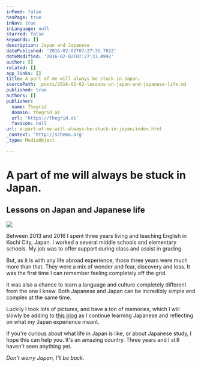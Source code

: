 ```yaml
---
inFeed: false
hasPage: true
inNav: true
inLanguage: null
starred: false
keywords: []
description: Japan and Japanese
datePublished: '2016-02-02T07:27:35.702Z'
dateModified: '2016-02-02T07:27:31.499Z'
author: []
related: []
app_links: []
title: A part of me will always be stuck in Japan.
sourcePath: _posts/2016-02-02-lessons-on-japan-and-japanese-life.md
published: true
authors: []
publisher:
  name: Thegrid
  domain: thegrid.ai
  url: 'https://thegrid.ai'
  favicon: null
url: a-part-of-me-will-always-be-stuck-in-japan/index.html
_context: 'http://schema.org'
_type: MediaObject

---
```

# A part of me will always be stuck in Japan.

<article style=""><h1>Lessons on Japan and Japanese life</h1><img src="https://s3-us-west-2.amazonaws.com/the-grid-img/p/6502ca9b7a8e742c84d3068c3cc2997c6665388e.png" /></article>

Between 2013 and 2016 I spent three years living and teaching English in Kochi City, Japan. I worked a several middle schools and elementary schools. My job was to offer support during class and assist in grading. 

But, as it is with any life abroad experience, those three years were much more than that. They were a mix of wonder and fear, discovery and loss. It was the first time I can remember feeling completely off the grid. 

It was also a chance to learn a language and culture completely different from the one I knew. Both Japanese and Japan can be incredibly simple and complex at the same time. 

Luckily I took lots of pictures, and have a ton of memories, which I will slowly be adding to [this blog][0] as I continue learning Japanese and reflecting on what my Japan experience meant. 

If you're curious about what life in Japan is like, or about Japanese study, I hope this can help you. It's an amazing country. Three years and I still haven't seen anything yet. 

_Don't worry Japan, I'll be back._

[0]: https://thegrid.ai/japan/